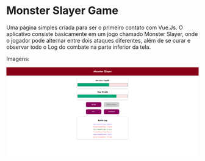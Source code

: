 # Monster Slayer Game

Uma página simples criada para ser o primeiro contato com Vue.Js. O aplicativo consiste basicamente em um jogo chamado Monster Slayer, onde o jogador pode alternar entre dois ataques diferentes, além de se curar e observar todo o Log do combate na parte inferior da tela.

Imagens:

![Image-1](./Monster%20Slayer%20Index.png)
